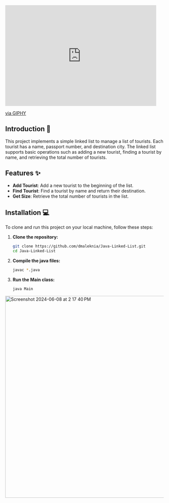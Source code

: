 <iframe src="https://giphy.com/embed/paJxYeJGmlnos" width="480" height="319" style="" frameBorder="0" class="giphy-embed" allowFullScreen></iframe><p><a href="https://giphy.com/gifs/90s-waldo-wheres-paJxYeJGmlnos">via GIPHY</a></p>

## Introduction 🎉

This project implements a simple linked list to manage a list of tourists. Each tourist has a name, passport number, and destination city. The linked list supports basic operations such as adding a new tourist, finding a tourist by name, and retrieving the total number of tourists.

## Features ✨

- **Add Tourist**: Add a new tourist to the beginning of the list.
- **Find Tourist**: Find a tourist by name and return their destination.
- **Get Size**: Retrieve the total number of tourists in the list.

## Installation 💻

To clone and run this project on your local machine, follow these steps:

1. **Clone the repository:**
   ```sh
   git clone https://github.com/dmaleknia/Java-Linked-List.git
   cd Java-Linked-List

2. **Compile the java files:**
   ```sh
   javac *.java

4. **Run the Main class:**
   ```sh
   java Main

<img width="639" alt="Screenshot 2024-06-08 at 2 17 40 PM" src="https://github.com/dmaleknia/Java-Linked-List/assets/37093354/3c053d12-ee7d-41ea-92cc-aef34acac271">
